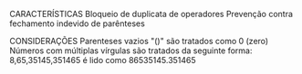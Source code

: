 CARACTERÍSTICAS
Bloqueio de duplicata de operadores
Prevenção contra fechamento indevido de parênteses

CONSIDERAÇÕES
Parenteses vazios "()" são tratados como 0 (zero)
Números com múltiplas vírgulas são tratados da seguinte forma:
	8,65,35145,351465 é lido como 86535145.351465
